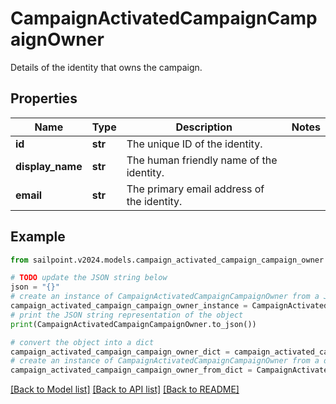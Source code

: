 # CampaignActivatedCampaignCampaignOwner

Details of the identity that owns the campaign.

## Properties

Name | Type | Description | Notes
------------ | ------------- | ------------- | -------------
**id** | **str** | The unique ID of the identity. | 
**display_name** | **str** | The human friendly name of the identity. | 
**email** | **str** | The primary email address of the identity. | 

## Example

```python
from sailpoint.v2024.models.campaign_activated_campaign_campaign_owner import CampaignActivatedCampaignCampaignOwner

# TODO update the JSON string below
json = "{}"
# create an instance of CampaignActivatedCampaignCampaignOwner from a JSON string
campaign_activated_campaign_campaign_owner_instance = CampaignActivatedCampaignCampaignOwner.from_json(json)
# print the JSON string representation of the object
print(CampaignActivatedCampaignCampaignOwner.to_json())

# convert the object into a dict
campaign_activated_campaign_campaign_owner_dict = campaign_activated_campaign_campaign_owner_instance.to_dict()
# create an instance of CampaignActivatedCampaignCampaignOwner from a dict
campaign_activated_campaign_campaign_owner_from_dict = CampaignActivatedCampaignCampaignOwner.from_dict(campaign_activated_campaign_campaign_owner_dict)
```
[[Back to Model list]](../README.md#documentation-for-models) [[Back to API list]](../README.md#documentation-for-api-endpoints) [[Back to README]](../README.md)


